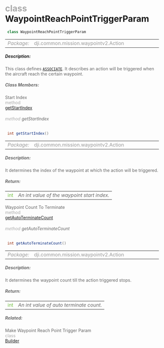 <div class="article"><h1 ><font color="#AAA">class </font>WaypointReachPointTriggerParam</h1></div>

~~~java
 class WaypointReachPointTriggerParam 
~~~

<html><table class="table-supportedby"><tr valign="top"><td width=15%><font color="#999"><i>Package:</i></td><td width=85%><font color="#999">dji.common.mission.waypointv2.Action</td></tr></table></html>



##### Description:



<font color="#666">This class defines <code><a href="/Components/Missions/DJIWaypointV2Action.html#djiwaypointv2action_djiwaypointv2actiontriggertype_actionassociated">ASSOCIATE</a></code>. It describes  an action will be triggered when the aircraft reach the certain waypoint.



##### Class Members:

<div class="api-row" id="djiwaypointv2trigger_djiwaypointv2reachpointtriggerparam_startindex"><div class="api-col left">Start Index</div><div class="api-col middle" style="color:#AAA">method</div><div class="api-col right"><a class="trigger" href="#djiwaypointv2trigger_djiwaypointv2reachpointtriggerparam_startindex_inline">getStartIndex</a></div></div><div class="inline-doc" id="djiwaypointv2trigger_djiwaypointv2reachpointtriggerparam_startindex_inline"

><div class="article"><h6 ><font color="#AAA">method </font>getStartIndex</h6></div>

~~~java
 int getStartIndex() 
~~~

<html><table class="table-supportedby"><tr valign="top"><td width=15%><font color="#999"><i>Package:</i></td><td width=85%><font color="#999">dji.common.mission.waypointv2.Action</td></tr></table></html>



##### Description:



<font color="#666">It determines the index of the waypoint at which the action will be triggered.



##### Return:

<html><table class="table-inline-parameters"><tr valign="top"><td><font color="#70BF41">int</td><td><font color="#666"><i>An int value of the waypoint start index.</i></td></tr></table></html></div>

<div class="api-row" id="djiwaypointv2trigger_djiwaypointv2reachpointtriggerparam_waypointcounttoterminate"><div class="api-col left">Waypoint Count To Terminate</div><div class="api-col middle" style="color:#AAA">method</div><div class="api-col right"><a class="trigger" href="#djiwaypointv2trigger_djiwaypointv2reachpointtriggerparam_waypointcounttoterminate_inline">getAutoTerminateCount</a></div></div><div class="inline-doc" id="djiwaypointv2trigger_djiwaypointv2reachpointtriggerparam_waypointcounttoterminate_inline"

><div class="article"><h6 ><font color="#AAA">method </font>getAutoTerminateCount</h6></div>

~~~java
 int getAutoTerminateCount() 
~~~

<html><table class="table-supportedby"><tr valign="top"><td width=15%><font color="#999"><i>Package:</i></td><td width=85%><font color="#999">dji.common.mission.waypointv2.Action</td></tr></table></html>



##### Description:



<font color="#666">It determines the waypoint count till the action triggered stops.



##### Return:

<html><table class="table-inline-parameters"><tr valign="top"><td><font color="#70BF41">int</td><td><font color="#666"><i>An int value of auto terminate count.</i></td></tr></table></html></div>



##### Related:

<div class="api-row" id="djiwaypointv2trigger_djiwaypointv2reachpointtriggerparam_builder"><div class="api-col left">Make Waypoint Reach Point Trigger Param</div><div class="api-col middle" style="color:#AAA">class</div><div class="api-col right"><a href="/Components/Missions/DJIWaypointV2Trigger_DJIWaypointV2ReachPointTriggerParam_Builder.html">Builder</a></div></div>
